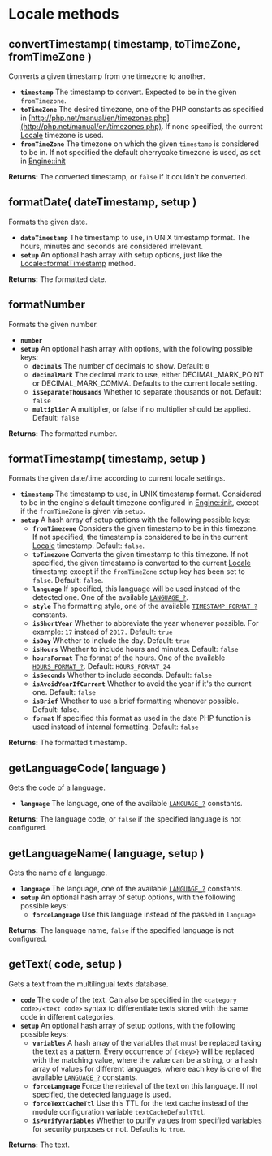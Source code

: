 # Locale methods

## convertTimestamp\( timestamp, toTimeZone, fromTimeZone \) <a id="converttimestamp"></a>

Converts a given timestamp from one timezone to another.

* **`timestamp`** The timestamp to convert. Expected to be in the given `fromTimezone`. 
* **`toTimeZone`** The desired timezone, one of the PHP constants as specified in [http://php.net/manual/en/timezones.php](http://php.net/manual/en/timezones.php). If none specified, the current [Locale](./) timezone is used.
* **`fromTimeZone`** The timezone on which the given `timestamp` is considered to be in. If not specified the default cherrycake timezone is used, as set in [Engine::init](../../core-classes/engine/methods.md#init)

**Returns:** The converted timestamp, or `false` if it couldn't be converted.

## formatDate\( dateTimestamp, setup \) <a id="formatdate"></a>

Formats the given date.

* **`dateTimestamp`** The timestamp to use, in UNIX timestamp format. The hours, minutes and seconds are considered irrelevant.
* **`setup`** An optional hash array with setup options, just like the [Locale::formatTimestamp](locale-methods.md#formattimestamp) method.

**Returns:** The formatted date.

## formatNumber

Formats the given number.

* **`number`**
* **`setup`** An optional hash array with options, with the following possible keys:
  * **`decimals`** The number of decimals to show. Default: `0`
  * **`decimalMark`** The decimal mark to use, either DECIMAL\_MARK\_POINT or DECIMAL\_MARK\_COMMA. Defaults to the current locale setting.
  * **`isSeparateThousands`** Whether to separate thousands or not. Default: `false`
  * **`multiplier`** A multiplier, or false if no multiplier should be applied. Default: `false`

**Returns:** The formatted number.

## formatTimestamp\( timestamp, setup \) <a id="formattimestamp"></a>

Formats the given date/time according to current locale settings.

* **`timestamp`** The timestamp to use, in UNIX timestamp format. Considered to be in the engine's default timezone configured in [Engine::init](../../core-classes/engine/methods.md#init), except if the `fromTimeZone` is given via `setup`.
* **`setup`** A hash array of setup options with the following possible keys:
  * **`fromTimezone`** Considers the given timestamp to be in this timezone. If not specified, the timestamp is considered to be in the current [Locale](./) timestamp. Default: `false`.
  * **`toTimezone`** Converts the given timestamp to this timezone. If not specified, the given timestamp is converted to the current [Locale](./) timestamp except if the `fromTimeZone` setup key has been set to `false`. Default: `false`.
  * **`language`** If specified, this language will be used instead of the detected one. One of the available [`LANGUAGE_?`](./#constants).
  * **`style`** The formatting style, one of the available [`TIMESTAMP_FORMAT_?`](./#constants) constants.
  * **`isShortYear`** Whether to abbreviate the year whenever possible. For example: `17` instead of `2017.` Default: `true`
  * **`isDay`** Whether to include the day. Default: `true`
  * **`isHours`** Whether to include hours and minutes. Default: `false`
  * **`hoursFormat`** The format of the hours. One of the available [`HOURS_FORMAT_?`](./#constants). Default: `HOURS_FORMAT_24`
  * **`isSeconds`** Whether to include seconds. Default: `false`
  * **`isAvoidYearIfCurrent`** Whether to avoid the year if it's the current one. Default: `false`
  * **`isBrief`** Whether to use a brief formatting whenever possible. Default: false.
  * **`format`** If specified this format as used in the date PHP function is used instead of internal formatting. Default: `false`

**Returns:** The formatted timestamp.

## getLanguageCode\( language \) <a id="getlanguagecode"></a>

Gets the code of a language.

* **`language`** The language, one of the available [`LANGUAGE_?`](./#constants) constants.

**Returns:** The language code, or `false` if the specified language is not configured.

## getLanguageName\( language, setup \) <a id="getlanguagename"></a>

Gets the name of a language.

* **`language`** The language, one of the available [`LANGUAGE_?`](./#constants) constants.
* **`setup`** An optional hash array of setup options, with the following possible keys:
  * **`forceLanguage`** Use this language instead of the passed in `language`

**Returns:** The language name, `false` if the specified language is not configured.

## getText\( code, setup \) <a id="gettext"></a>

Gets a text from the multilingual texts database.

* **`code`** The code of the text. Can also be specified in the `<category code>/<text code>` syntax to differentiate texts stored with the same code in different categories.
* **`setup`** An optional hash array of setup options, with the following possible keys:
  * **`variables`** A hash array of the variables that must be replaced taking the text as a pattern. Every occurrence of `{<key>}` will be replaced with the matching value, where the value can be a string, or a hash array of values for different languages, where each key is one of the available [`LANGUAGE_?`](./#constants) constants.
  * **`forceLanguage`** Force the retrieval of the text on this language. If not specified, the detected language is used.
  * **`forceTextCacheTtl`** Use this TTL for the text cache instead of the module configuration variable `textCacheDefaultTtl`.
  * **`isPurifyVariables`** Whether to purify values from specified variables for security purposes or not. Defaults to `true`.

**Returns:** The text.

